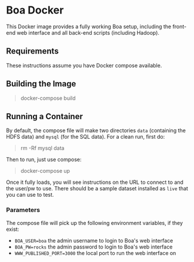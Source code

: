 # Boa Docker

This Docker image provides a fully working Boa setup, including the front-end
web interface and all back-end scripts (including Hadoop).

## Requirements

These instructions assume you have Docker compose available.

## Building the Image

> docker-compose build

## Running a Container

By default, the compose file will make two directories `data` (containing the
HDFS data) and `mysql` (for the SQL data).  For a clean run, first do:

> rm -Rf mysql data

Then to run, just use compose:

> docker-compose up

Once it fully loads, you will see instructions on the URL to connect to and the
user/pw to use.  There should be a sample dataset installed as `live` that you
can use to test.

### Parameters

The compose file will pick up the following environment variables, if they
exist:

- `BOA_USER=boa` the admin username to login to Boa's web interface
- `BOA_PW=rocks` the admin password to login to Boa's web interface
- `WWW_PUBLISHED_PORT=3000` the local port to run the web interface on

